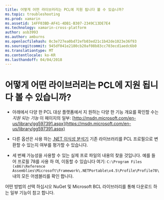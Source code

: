 ```yaml
---
title: 어떻게 어떤 라이브러리는 PCL에 지원 됩니다 볼 수 있습니까?
ms.topic: troubleshooting
ms.prod: xamarin
ms.assetid: 14FF03BD-AF41-4DB1-B307-2349C13DE7E4
ms.technology: xamarin-cross-platform
author: asb3993
ms.author: amburns
ms.openlocfilehash: 0c3e727ea0bd72efb03ed21c1b42de1023e36f93
ms.sourcegitcommit: 945df041e2180cb20af08b83cc703ecd1aedc6b0
ms.translationtype: MT
ms.contentlocale: ko-KR
ms.lasthandoff: 04/04/2018
---
```

# <a name="how-can-i-view-what-libraries-are-supported-in-a-pcl"></a>어떻게 어떤 라이브러리는 PCL에 지원 됩니다 볼 수 있습니까?

- 아래에서 다양 한 PCL 대상 플랫폼에서 지 원하는 다양 한 기능 개요를 확인할 수는 *지원 되는 기능* 이 페이지의 일부: [http://msdn.microsoft.com/en-us/library/gg597391.aspx](https://msdn.microsoft.com/en-us/library/gg597391.aspx)

- 다른 옵션은 사용 하는 [.NET 이식성 분석기](https://visualstudiogallery.msdn.microsoft.com/1177943e-cfb7-4822-a8a6-e56c7905292b) 기존 라이브러리를 PCL 프로필으로 변환할 수 있는지 여부를 평가할 수 있습니다.

- 세 번째 가능성을 사용할 수 있는 실제 프로 파일의 내용의 찾을 것입니다. 예를 들어 프로필 78를 사용 하 여, 이동할 수 있습니다 여기: `C:\Program Files (x86)\Reference Assemblies\Microsoft\Framework\.NETPortable\v4.5\Profile\Profile78\` 내의 모든 어셈블리를 확인 합니다.

어떤 방법의 선택 하십시오 NuGet 및 Microsoft BCL 라이브러리를 통해 다운로드 하는 일부 기능이 참고 합니다.
